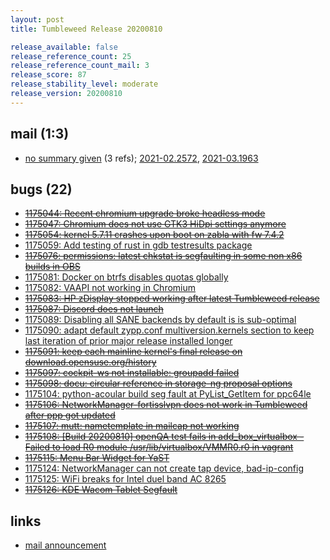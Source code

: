 ```yaml
---
layout: post
title: Tumbleweed Release 20200810

release_available: false
release_reference_count: 25
release_reference_count_mail: 3
release_score: 87
release_stability_level: moderate
release_version: 20200810
---
```


## mail (1:3)

- [no summary given](https://github.com/boombatower/tumbleweed-review/issues/10) (3 refs); [2021-02.2572](https://github.com/boombatower/tumbleweed-review/issues/10), [2021-03.1963](https://github.com/boombatower/tumbleweed-review/issues/10)

## bugs (22)

<!--more-->

- ~~[1175044: Recent chromium upgrade broke headless mode](https://bugzilla.opensuse.org/show_bug.cgi?id=1175044)~~
- ~~[1175047: Chromium does not use GTK3 HiDpi settings anymore](https://bugzilla.opensuse.org/show_bug.cgi?id=1175047)~~
- ~~[1175054: kernel 5.7.11 crashes upon boot on zabla with fw 7.4.2](https://bugzilla.opensuse.org/show_bug.cgi?id=1175054)~~
- [1175059: Add testing of rust in gdb testresults package](https://bugzilla.opensuse.org/show_bug.cgi?id=1175059)
- ~~[1175076: permissions: latest chkstat is segfaulting in some non x86 builds in OBS](https://bugzilla.opensuse.org/show_bug.cgi?id=1175076)~~
- [1175081: Docker on btrfs disables quotas globally](https://bugzilla.opensuse.org/show_bug.cgi?id=1175081)
- [1175082: VAAPI not working in Chromium](https://bugzilla.opensuse.org/show_bug.cgi?id=1175082)
- ~~[1175083: HP zDisplay stopped working after latest Tumbleweed release](https://bugzilla.opensuse.org/show_bug.cgi?id=1175083)~~
- ~~[1175087: Discord does not launch](https://bugzilla.opensuse.org/show_bug.cgi?id=1175087)~~
- [1175089: Disabling all SANE backends by default is is sub-optimal](https://bugzilla.opensuse.org/show_bug.cgi?id=1175089)
- [1175090: adapt default zypp.conf multiversion.kernels section to keep last iteration of prior major release installed longer](https://bugzilla.opensuse.org/show_bug.cgi?id=1175090)
- ~~[1175091: keep each mainline kernel's final release on download.opensuse.org/history](https://bugzilla.opensuse.org/show_bug.cgi?id=1175091)~~
- ~~[1175097: cockpit-ws not installable: groupadd failed](https://bugzilla.opensuse.org/show_bug.cgi?id=1175097)~~
- ~~[1175098: docu: circular reference in storage-ng proposal options](https://bugzilla.opensuse.org/show_bug.cgi?id=1175098)~~
- [1175104: python-acoular build seg fault at PyList_GetItem for ppc64le](https://bugzilla.opensuse.org/show_bug.cgi?id=1175104)
- ~~[1175106: NetworkManager-fortisslvpn does not work in Tumbleweed after ppp got updated](https://bugzilla.opensuse.org/show_bug.cgi?id=1175106)~~
- ~~[1175107: mutt: nametemplate in mailcap not working](https://bugzilla.opensuse.org/show_bug.cgi?id=1175107)~~
- ~~[1175108: \[Build 20200810\] openQA test fails in add_box_virtualbox - Failed to load R0 module /usr/lib/virtualbox/VMMR0.r0 in vagrant](https://bugzilla.opensuse.org/show_bug.cgi?id=1175108)~~
- ~~[1175115: Menu Bar Widget for YaST](https://bugzilla.opensuse.org/show_bug.cgi?id=1175115)~~
- [1175124: NetworkManager can not create tap device, bad-ip-config](https://bugzilla.opensuse.org/show_bug.cgi?id=1175124)
- [1175125: WiFi breaks for Intel duel band AC 8265](https://bugzilla.opensuse.org/show_bug.cgi?id=1175125)
- ~~[1175126: KDE Wacom Tablet Segfault](https://bugzilla.opensuse.org/show_bug.cgi?id=1175126)~~



## links

- [mail announcement](https://github.com/boombatower/tumbleweed-review/issues/10)
